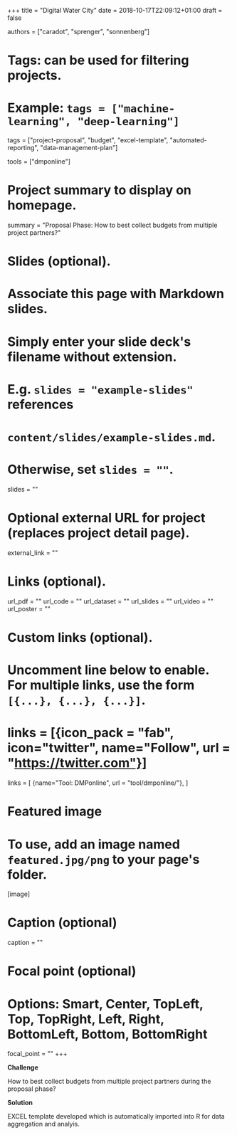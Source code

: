 +++
title = "Digital Water City"
date = 2018-10-17T22:09:12+01:00
draft = false

authors = ["caradot", "sprenger", "sonnenberg"]

# Tags: can be used for filtering projects.
# Example: `tags = ["machine-learning", "deep-learning"]`
tags = ["project-proposal", "budget", "excel-template", "automated-reporting", 
"data-management-plan"]

tools = ["dmponline"]

# Project summary to display on homepage.
summary = "Proposal Phase: How to best collect budgets from multiple project partners?"

# Slides (optional).
#   Associate this page with Markdown slides.
#   Simply enter your slide deck's filename without extension.
#   E.g. `slides = "example-slides"` references 
#   `content/slides/example-slides.md`.
#   Otherwise, set `slides = ""`.
slides = ""

# Optional external URL for project (replaces project detail page).
external_link = ""

# Links (optional).
url_pdf = ""
url_code = ""
url_dataset = ""
url_slides = ""
url_video = ""
url_poster = ""

# Custom links (optional).
#   Uncomment line below to enable. For multiple links, use the form `[{...}, {...}, {...}]`.
# links = [{icon_pack = "fab", icon="twitter", name="Follow", url = "https://twitter.com"}]
links = [
 {name="Tool: DMPonline", url = "tool/dmponline/"},
]

# Featured image
# To use, add an image named `featured.jpg/png` to your page's folder. 
[image]
  # Caption (optional)
  caption = ""

  # Focal point (optional)
  # Options: Smart, Center, TopLeft, Top, TopRight, Left, Right, BottomLeft, Bottom, BottomRight
  focal_point = ""
+++

**Challenge** 

How to best collect budgets from multiple project partners during the proposal 
phase?

**Solution**

EXCEL template developed which is automatically imported into R for data 
aggregation and analyis.
